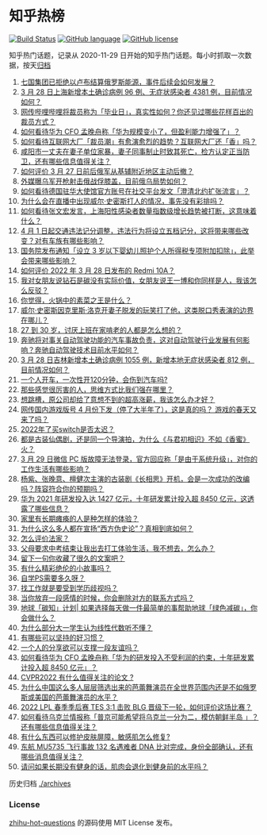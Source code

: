 # 知乎热榜
[![Build Status](https://github.com/ToWeLong/zhihu-hot-questions/workflows/CI/badge.svg)](https://github.com/ToWeLong/zhihu-hot-questions/actions)
[![GitHub language](https://img.shields.io/badge/language-golang-orange.svg)](https://golang.org/)
[![GitHub license](https://img.shields.io/github/license/ToWeLong/zhihu-hot-questions)](https://github.com/ToWeLong/zhihu-hot-questions/blob/main/LICENSE)

知乎热门话题，记录从 2020-11-29 日开始的知乎热门话题。每小时抓取一次数据，按天[归档](./archives)

<!-- BEGIN -->

1. [七国集团已拒绝以卢布结算俄罗斯能源，事件后续会如何发展？](https://www.zhihu.com/question/524664132)
1. [3 月 28 日上海新增本土确诊病例 96 例、无症状感染者 4381 例，目前情况如何？](https://www.zhihu.com/question/524731153)
1. [网传哔哩哔哩将裁员称为「毕业日」，真实性如何？你还见过哪些花样百出的裁员方式？](https://www.zhihu.com/question/524566040)
1. [如何看待华为 CFO 孟晚舟称「华为规模变小了，但盈利能力增强了」？](https://www.zhihu.com/question/524622426)
1. [如何看待互联网大厂「裁员潮」有愈演愈烈的趋势？互联网大厂还「香」吗？](https://www.zhihu.com/question/524590624)
1. [咸阳市一丈夫在妻子单位家暴，妻子同事制止时致其死亡，检方认定正当防卫，还有哪些信息值得关注？](https://www.zhihu.com/question/524565457)
1. [如何评价 3 月 27 日前后俄军从基辅附近地区主动后撤？](https://www.zhihu.com/question/524614755)
1. [外媒曝乌军开枪射击俄战俘膝盖，目前俄乌局势如何？](https://www.zhihu.com/question/524550798)
1. [如何看待德国驻华大使馆官方账号在社交平台发文「澄清北约扩张流言」？](https://www.zhihu.com/question/524704600)
1. [为什么会在直播中出现威尔·史密斯打人的情况，事先没有彩排吗？](https://www.zhihu.com/question/524576355)
1. [如何看待张文宏发言，上海阳性感染者数量指数级增长趋势被打断，这意味着什么？](https://www.zhihu.com/question/524053911)
1. [4 月 1 日起交通违法记分调整，违法行为将设立五档记分，这将带来哪些改变？对有车族有哪些影响？](https://www.zhihu.com/question/508603002)
1. [国务院发布通知「设立 3 岁以下婴幼儿照护个人所得税专项附加扣除」，此举会带来哪些影响？](https://www.zhihu.com/question/524625164)
1. [如何评价 2022 年 3 月 28 日发布的 Redmi 10A？](https://www.zhihu.com/question/524661233)
1. [我对女朋友说钻石是碳没有实际价值，女朋友说王一博和你同样是人，我该怎么反驳？](https://www.zhihu.com/question/522422779)
1. [你觉得，火锅中的素菜之王是什么？](https://www.zhihu.com/question/524565189)
1. [威尔·史密斯因克里斯·洛克开妻子脱发的玩笑打了他，这类脱口秀表演的边界在哪儿？](https://www.zhihu.com/question/524563289)
1. [27 到 30 岁，讨厌上班在家啃老的人都是怎么想的？](https://www.zhihu.com/question/521531246)
1. [奔驰将对事关自动驾驶功能的汽车事故负责，这对自动驾驶行业发展有何影响？奔驰自动驾驶技术目前水平如何？](https://www.zhihu.com/question/523622131)
1. [3 月 28 日吉林新增本土确诊病例 1055 例，新增本地无症状感染者 812 例，目前情况如何？](https://www.zhihu.com/question/524735922)
1. [一个人开车，一次性开120分钟，会伤到汽车吗?](https://www.zhihu.com/question/523369152)
1. [那些感觉很厉害的人，思维方式比我们强在哪里？](https://www.zhihu.com/question/444370761)
1. [想跳槽，原公司却给了意想不到的超高涨薪，我该怎么办才好？](https://www.zhihu.com/question/386004234)
1. [网传国内游戏版号 4 月份下发（停了大半年了），这是真的吗？ 游戏的春天又来了吗？](https://www.zhihu.com/question/523566066)
1. [2022年了买switch是否太迟？](https://www.zhihu.com/question/519298253)
1. [都是古装仙偶剧，还是同一个导演拍，为什么《与君初相识》不如《香蜜》火？](https://www.zhihu.com/question/523596701)
1. [3 月 29 日微信 PC 版故障无法登录，官方回应称「是由于系统升级」，对你的工作生活有哪些影响？](https://www.zhihu.com/question/524739163)
1. [杨紫、张晚意、檀健次主演的古装剧《长相思》开机，会是一次成功的改编吗？阵容符合你的预期吗？](https://www.zhihu.com/question/524592934)
1. [华为 2021 年研发投入达 1427 亿元，十年研发累计投入超 8450 亿元，这透露了哪些信息？](https://www.zhihu.com/question/524618927)
1. [家里有长期瘫痪的人是种怎样的体验？](https://www.zhihu.com/question/51348743)
1. [为什么这么多人都在宣扬“西方伪史论”？真相到底如何？](https://www.zhihu.com/question/523246838)
1. [怎么评价法家？](https://www.zhihu.com/question/49353180)
1. [父母要求中考结束让我出去打工体验生活，我不想去，怎么办？](https://www.zhihu.com/question/524733869)
1. [留下一句你收藏了很久的文案吧？](https://www.zhihu.com/question/516603938)
1. [有什么精彩绝伦的小故事吗？](https://www.zhihu.com/question/514428415)
1. [自学PS需要多久呀？](https://www.zhihu.com/question/458123968)
1. [找工作就是要受到学历歧视吗？](https://www.zhihu.com/question/523386162)
1. [当你放弃一段感情的时候，你会删除对方的联系方式吗？](https://www.zhihu.com/question/521778096)
1. [地球「碳知」计划| 如果选择每天做一件最简单的事帮助地球「绿色减碳」，你会做什么？](https://www.zhihu.com/question/523655871)
1. [为什么部分大一学生认为线性代数听不懂？](https://www.zhihu.com/question/367082679)
1. [有哪些可以坚持的好习惯？](https://www.zhihu.com/question/435173747)
1. [一个人的分享欲可以支撑一段友谊吗？](https://www.zhihu.com/question/523575605)
1. [如何看待华为 CFO 孟晚舟称「华为的研发投入不受利润的约束，十年研发累计投入超 8450 亿元」？](https://www.zhihu.com/question/524619900)
1. [CVPR2022 有什么值得关注的论文 ?](https://www.zhihu.com/question/517340666)
1. [为什么中国这么多人层层筛选出来的芭蕾舞演员在全世界范围内还是不如俄罗斯或美国的芭蕾舞演员的水平？](https://www.zhihu.com/question/38083279)
1. [2022 LPL 春季季后赛 TES 3:1 击败 BLG 晋级下一轮，如何评价这场比赛？](https://www.zhihu.com/question/524623124)
1. [如何看待乌克兰情报称「普京可能希望将乌克兰一分为二，模仿朝鲜半岛 」？还有哪些信息值得关注？](https://www.zhihu.com/question/524556496)
1. [有什么东西可以修护皮肤屏障，敏感肌怎么修复?](https://www.zhihu.com/question/523363327)
1. [东航 MU5735 飞行事故 132 名遇难者 DNA 比对完成，身份全部确认，还有哪些消息值得关注？](https://www.zhihu.com/question/524624084)
1. [请问如果长期没有健身的话，肌肉会退化到健身前的水平吗？](https://www.zhihu.com/question/515654034)

<!-- END -->

历史归档 [./archives](./archives)


### License
[zhihu-hot-questions](https://github.com/towelong/zhihu-hot-questions) 的源码使用 MIT License 发布。